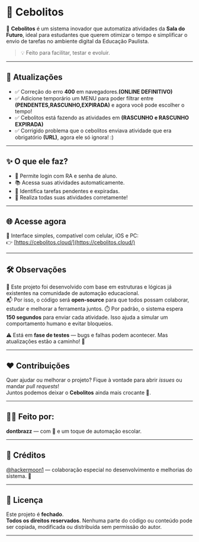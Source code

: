 # 🌿 Cebolitos

🚀 **Cebolitos** é um sistema inovador que automatiza atividades da **Sala do Futuro**, ideal para estudantes que querem otimizar o tempo e simplificar o envio de tarefas no ambiente digital da Educação Paulista.

> 💡 Feito para facilitar, testar e evoluir.

---

## 📌 Atualizações

- ✅ Correção do erro **400** em navegadores.**(ONLINE DEFINITIVO)**
- ✅ Adicione temporário um MENU para poder filtrar entre **(PENDENTES,RASCUNHO,EXPIRADA)** e agora você pode escolher o tempo!
- ✅ Cebolitos está fazendo as atividades em **(RASCUNHO e RASCUNHO EXPIRADA)**
- ✅ Corrigido problema que o cebolitos enviava atividade que era obrigatório **(URL)**, agora ele só ignora! :)

---

## ✨ O que ele faz?

- 🔐 Permite login com RA e senha de aluno.
- 📚 Acessa suas atividades automaticamente.
- 🤖 Identifica tarefas pendentes e expiradas.
- 🧠 Realiza todas suas atividades corretamente!

---

## 🌐 Acesse agora

📲 Interface simples, compatível com celular, iOS e PC:  
👉 [https://cebolitos.cloud/](https://cebolitos.cloud/)

---

## 🛠️ Observações

🧩 Este projeto foi desenvolvido com base em estruturas e lógicas já existentes na comunidade de automação educacional.  
📬 Por isso, o código será **open-source** para que todos possam colaborar, estudar e melhorar a ferramenta juntos.
⏱️ Por padrão, o sistema espera **150 segundos** para enviar cada atividade. Isso ajuda a simular um comportamento humano e evitar bloqueios.

⚠️ Está em **fase de testes** — bugs e falhas podem acontecer. Mas atualizações estão a caminho! 🚧

---

## ❤️ Contribuições

Quer ajudar ou melhorar o projeto? Fique à vontade para abrir *issues* ou mandar *pull requests*!  
Juntos podemos deixar o **Cebolitos** ainda mais crocante 🌽.

---

## 👨‍💻 Feito por:
**dontbrazz** — com 💚 e um toque de automação escolar.

---

## 📜 Créditos  
[@hackermoon1](https://github.com/hackermoon1/) — colaboração especial no desenvolvimento e melhorias do sistema. 🙌

---

## 📄 Licença

Este projeto é **fechado**.  
**Todos os direitos reservados**. Nenhuma parte do código ou conteúdo pode ser copiada, modificada ou distribuída sem permissão do autor.

---
